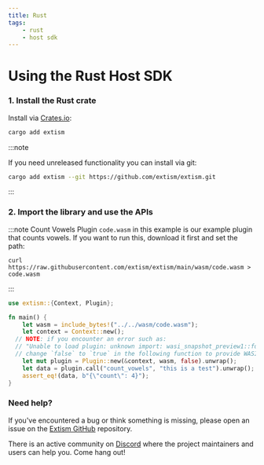```yaml
---
title: Rust
tags:
    - rust
    - host sdk
---
```


# Using the Rust Host SDK

### 1. Install the Rust crate

Install via [Crates.io](https://crates.io/):

```sh
cargo add extism
```

:::note

If you need unreleased functionality you can install via git:

```sh
cargo add extism --git https://github.com/extism/extism.git
```

:::

### 2. Import the library and use the APIs

:::note Count Vowels Plugin
`code.wasm` in this example is our example plugin that counts vowels. If you want to run this, download it first and set the path:

```
curl https://raw.githubusercontent.com/extism/extism/main/wasm/code.wasm > code.wasm
```
:::

```rust title=main.rs
use extism::{Context, Plugin};

fn main() {
    let wasm = include_bytes!("../../wasm/code.wasm");
    let context = Context::new();
  // NOTE: if you encounter an error such as: 
  // "Unable to load plugin: unknown import: wasi_snapshot_preview1::fd_write has not been defined"
  // change `false` to `true` in the following function to provide WASI imports to your plugin.
    let mut plugin = Plugin::new(&context, wasm, false).unwrap();
    let data = plugin.call("count_vowels", "this is a test").unwrap();
    assert_eq!(data, b"{\"count\": 4}");
}
```


### Need help?

If you've encountered a bug or think something is missing, please open an issue on the [Extism GitHub](https://github.com/extism/extism) repository.

There is an active community on [Discord](https://discord.gg/cx3usBCWnc) where the project maintainers and users can help you. Come hang out!

